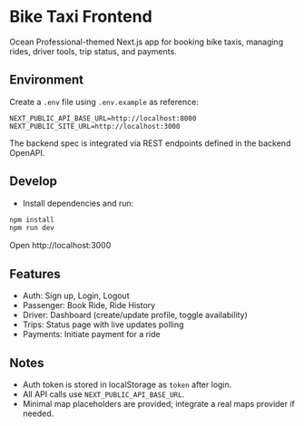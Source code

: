 # Bike Taxi Frontend

Ocean Professional-themed Next.js app for booking bike taxis, managing rides, driver tools, trip status, and payments.

## Environment

Create a `.env` file using `.env.example` as reference:

```
NEXT_PUBLIC_API_BASE_URL=http://localhost:8000
NEXT_PUBLIC_SITE_URL=http://localhost:3000
```

The backend spec is integrated via REST endpoints defined in the backend OpenAPI.

## Develop

- Install dependencies and run:

```bash
npm install
npm run dev
```

Open http://localhost:3000

## Features

- Auth: Sign up, Login, Logout
- Passenger: Book Ride, Ride History
- Driver: Dashboard (create/update profile, toggle availability)
- Trips: Status page with live updates polling
- Payments: Initiate payment for a ride

## Notes

- Auth token is stored in localStorage as `token` after login.
- All API calls use `NEXT_PUBLIC_API_BASE_URL`.
- Minimal map placeholders are provided; integrate a real maps provider if needed.
